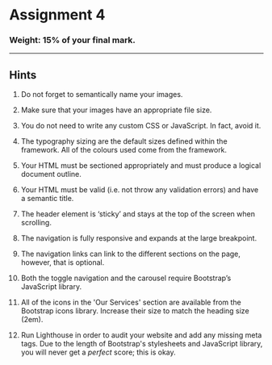 # Assignment 4

### Weight: 15% of your final mark.

---

## Hints

1. Do not forget to semantically name your images.

2. Make sure that your images have an appropriate file size.

3. You do not need to write any custom CSS or JavaScript. In fact, avoid it.

4. The typography sizing are the default sizes defined within the framework. All of the colours used come from the framework.

5. Your HTML must be sectioned appropriately and must produce a logical document outline.

6. Your HTML must be valid (i.e. not throw any validation errors) and have a semantic title.

7. The header element is ‘sticky’ and stays at the top of the screen when scrolling.

8. The navigation is fully responsive and expands at the large breakpoint.

9. The navigation links can link to the different sections on the page, however, that is optional.

10. Both the toggle navigation and the carousel require Bootstrap’s JavaScript library.

11. All of the icons in the 'Our Services' section are available from the Bootstrap icons library. Increase their size to match the heading size (2em).

12. Run Lighthouse in order to audit your website and add any missing meta tags. Due to the length of Bootstrap's stylesheets and JavaScript library, you will never get a _perfect_ score; this is okay.